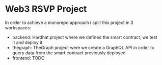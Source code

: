 # Web3 RSVP Project

In order to achieve a monorepo approach i split this project in 3 workspaces:

-   backend: Hardhat project where we defined the smart contract, we test it and deploy it
-   thegraph: TheGraph project were we create a GraphQL API in order to query data from the smart contract previously deployed
-   frontend: TODO
